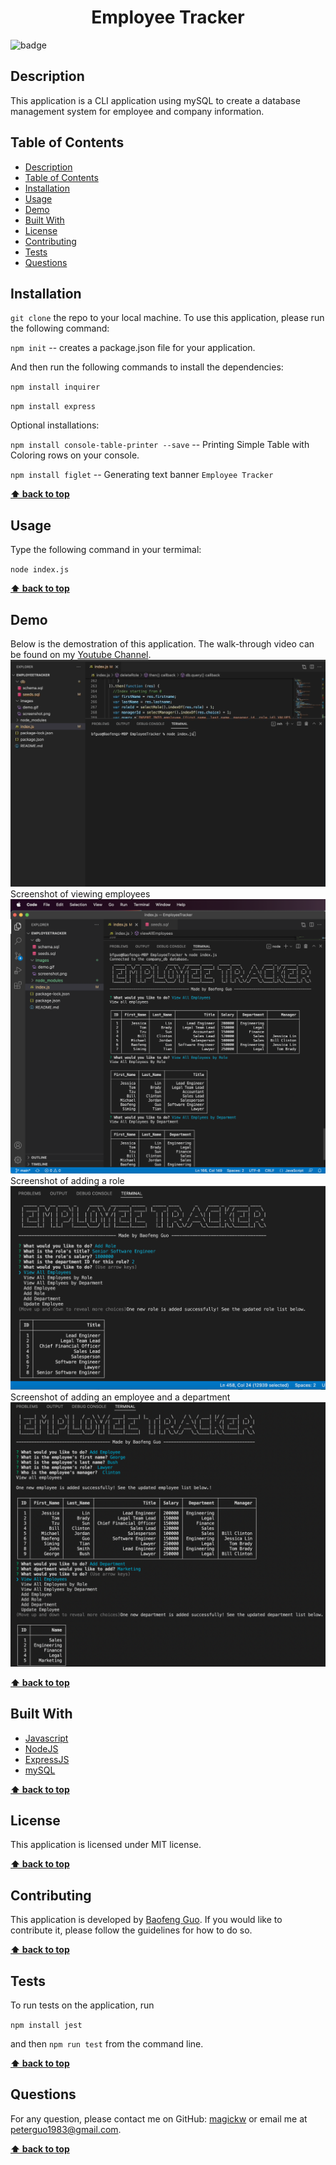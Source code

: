 
  <h1 align="center">Employee Tracker</h1>
  
![badge](https://img.shields.io/badge/license-MIT-blue.svg)

## Description
This application is a CLI application using mySQL to create a database management system for employee and company information.

## Table of Contents
- [Description](#description)
- [Table of Contents](#table-of-contents)
- [Installation](#installation)
- [Usage](#usage)
- [Demo](#demo)
- [Built With](#built-with)
- [License](#license)
- [Contributing](#contributing)
- [Tests](#tests)
- [Questions](#questions)

## Installation
`git clone` the repo to your local machine. To use this application, please run the following command:

`npm init` -- creates a package.json file for your application.

And then run the following commands to install the dependencies: 

`npm install inquirer`

`npm install express`

Optional installations:

`npm install console-table-printer --save` -- Printing Simple Table with Coloring rows on your console.

`npm install figlet` -- Generating text banner `Employee Tracker`

**[⬆ back to top](#table-of-contents)**


## Usage
Type the following command in your termimal:

`node index.js`

**[⬆ back to top](#table-of-contents)**


## Demo
Below is the demostration of this application. The walk-through video can be found on my <a href="https://youtu.be/OVuigElEAQo">Youtube Channel</a>.
<img src="images/demo.gif" alt="demo" />
Screenshot of viewing employees
<img src="images/view.png" alt="view" />
Screenshot of adding a role
<img src="images/addrole.png" alt="addrole" />
Screenshot of adding an employee and a department
<img src="images/addemployee.png" alt="addemployee" />

**[⬆ back to top](#table-of-contents)**

## Built With

* [Javascript](https://developer.mozilla.org/en-US/docs/Web/Javascript)
* [NodeJS](https://nodejs.org/en/)
* [ExpressJS](https://expressjs.com/)
* [mySQL](https://www.mysql.com/)
  
**[⬆ back to top](#table-of-contents)**

## License
This application is licensed under MIT license. 

**[⬆ back to top](#table-of-contents)**

## Contributing
This application is developed by <a href="https://www.linkedin.com/in/bfguo/">Baofeng Guo</a>. If you would like to contribute it, please follow the guidelines for how to do so.

**[⬆ back to top](#table-of-contents)**

## Tests
To run tests on the application, run

`npm install jest`

and then `npm run test` from the command line.

**[⬆ back to top](#table-of-contents)**

## Questions
For any question, please contact me on GitHub: [magickw](https://github.com/magickw) or email me at peterguo1983@gmail.com.

**[⬆ back to top](#table-of-contents)**

